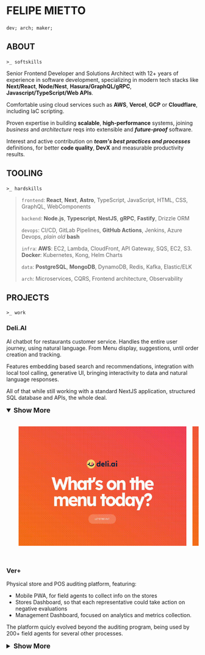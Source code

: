 # FELIPE MIETTO

`dev; arch; maker;`

## ABOUT

`>_ softskills`

Senior Frontend Developer and Solutions Architect with 12+ years of experience in software development, specializing in modern tech stacks like **Next/React**, **Node/Nest**, **Hasura/GraphQL/gRPC**, **Javascript/TypeScript/Web APIs**.

Comfortable using cloud services such as **AWS**, **Vercel**, **GCP** or **Cloudflare**, including IaC scripting.

Proven expertise in building **scalable**, **high-performance** systems, joining _business_ and _architecture_ reqs into extensible and **_future-proof_** software.

Interest and active contribution on **_team's best practices and processes_** definitions, for better **code quality**, **DevX** and measurable productivity results.

## TOOLING

`>_ hardskills`

> `frontend`: **React**, **Next**, **Astro**, TypeScript, JavaScript, HTML, CSS, GraphQL, WebComponents
>
> `backend`: **Node.js**, **Typescript**, **NestJS**, **gRPC**, **Fastify**, Drizzle ORM
>
> `devops`: CI/CD, GitLab Pipelines, **GitHub Actions**, Jenkins, Azure Devops, _plain old_ **bash**
>
> `infra`: **AWS**: EC2, Lambda, CloudFront, API Gateway, SQS, EC2, S3. **Docker**: Kubernetes, Kong, Helm Charts
>
> `data`: **PostgreSQL**, **MongoDB**, DynamoDB, Redis, Kafka, Elastic/ELK
>
> `arch`: Microservices, CQRS, Frontend architecture, Observability

## PROJECTS

`>_ work`

### Deli.AI

AI chatbot for restaurants customer service. Handles the entire user journey, using natural language. From Menu display, suggestions, until order creation and tracking.

Features embedding based search and recommendations, integration with local tool calling, generative UI, bringing interactivity to data and natural language responses.

All of that while still working with a standard NextJS application, structured SQL database and APIs, the whole deal.

<details open>
  <summary style="font-size: 1.1rem; font-weight: bold;">Show More</summary> 
  <div style="display: flex; flex-direction: row; gap: 1rem; overflow-x: scroll; padding: 2rem">
    <img src="img/deli-01.gif" alt="image-description"/>
    <img src="img/deli-03.gif" alt="image-description"/>
    <img src="img/deli-04.gif" alt="image-description"/>
    <img src="img/deli-05.gif" alt="image-description"/>
    <img src="img/deli-06.gif" alt="image-description"/>
  </div>
</details>

### Ver+

Physical store and POS auditing platform, featuring:

- Mobile PWA, for field agents to collect info on the stores
- Stores Dashboard, so that each representative could take action on negative evaluations
- Management Dashboard, focused on analytics and metrics collection.

The platform quicly evolved beyond the auditing program, being used by 200+ field agents for several other processes.

<details>
  <summary style="font-size: 1.1rem; font-weight: bold;">Show More</summary> 
  <div style="display: flex; flex-direction: row; gap: 1rem; overflow-x: scroll; padding: 2rem">
    <img src="img/ver-mais-app.png" alt="image-description"/>
    <img src="img/ver-mais-dash-01.png" alt="image-description"/>
    <img src="img/ver-mais-dash-02.png" alt="image-description"/>
    <img src="img/ver-mais-dash-03.png" alt="image-description"/>
    <img src="img/ver-mais-dash-04.png" alt="image-description"/>
  </div> 
</details>
